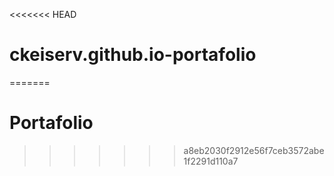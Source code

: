 <<<<<<< HEAD
# ckeiserv.github.io-portafolio
=======
# Portafolio
>>>>>>> a8eb2030f2912e56f7ceb3572abe1f2291d110a7
